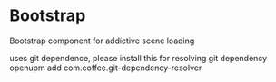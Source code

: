 # Bootstrap

Bootstrap component for addictive scene loading

uses git dependence, please install this for resolving git dependency 
openupm add com.coffee.git-dependency-resolver